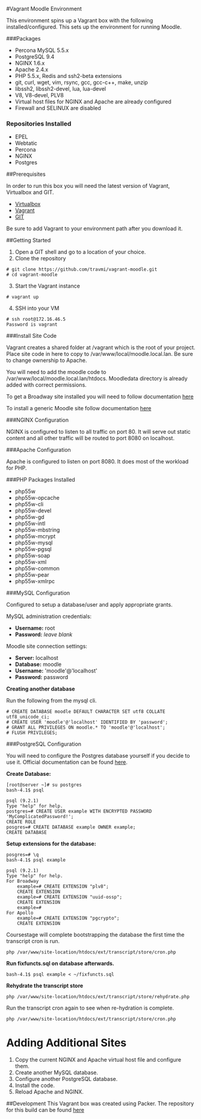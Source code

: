#Vagrant Moodle Environment

This environment spins up a Vagrant box with the following installed/configured.
This sets up the environment for running Moodle.

###Packages

- Percona MySQL 5.5.x
- PostgreSQL 9.4
- NGINX 1.6.x
- Apache 2.4.x
- PHP 5.5.x, Redis and ssh2-beta extensions
- git, curl, wget, vim, rsync, gcc, gcc-c++, make, unzip
- libssh2, libssh2-devel, lua, lua-devel
- V8, V8-devel, PLV8
- Virtual host files for NGINX and Apache are already configured
- Firewall and SELINUX are disabled

### Repositories Installed

- EPEL
- Webtatic
- Percona
- NGINX
- Postgres

##Prerequisites

In order to run this box you will need the latest version of Vagrant, Virtualbox and GIT.

- [Virtualbox](https://www.virtualbox.org/wiki/Downloads)
- [Vagrant](https://www.vagrantup.com/downloads.html)
- [GIT](http://git-scm.com/downloads)

Be sure to add Vagrant to your environment path after you download it.

##Getting Started

1. Open a GIT shell and go to a location of your choice.
2. Clone the repository 
```
# git clone https://github.com/travmi/vagrant-moodle.git
# cd vagrant-moodle
```
3. Start the Vagrant instance
```
# vagrant up
```
4. SSH into your VM
```
# ssh root@172.16.46.5
Password is vagrant
```

###Install Site Code

Vagrant creates a shared folder at /vagrant which is the root of your project.
Place site code in here to copy to /var/www/local/moodle.local.lan. Be sure to change 
ownership to Apache.

You will need to add the moodle code to /var/www/local/moodle.local.lan/htdocs.
Moodledata directory is already added with correct permissions.

To get a Broadway site installed you will need to follow documentation [here](http://confluence.mpi.local/display/projects/Broadway+installation+documentation)

To install a generic Moodle site follow documentation [here](https://docs.moodle.org/28/en/Installing_Moodle)

###NGINX Configuration

NGINX is configured to listen to all traffic on port 80. It will serve out static 
content and all other traffic will be routed to port 8080 on localhost.

###Apache Configuration

Apache is configured to listen on port 8080. It does most of the workload for PHP.

###PHP Packages Installed

- php55w 
- php55w-opcache 
- php55w-cli 
- php55w-devel 
- php55w-gd 
- php55w-intl 
- php55w-mbstring 
- php55w-mcrypt 
- php55w-mysql 
- php55w-pgsql 
- php55w-soap 
- php55w-xml 
- php55w-common 
- php55w-pear 
- php55w-xmlrpc

###MySQL Configuration

Configured to setup a database/user and apply appropriate grants.

MySQL administration credentials:

- **Username:** root
- **Password:** *leave blank*

Moodle site connection settings:

- **Server:** localhost
- **Database:** moodle
- **Username:** 'moodle'@'localhost'
- **Password:** password

**Creating another database**

Run the following from the mysql cli.
```
# CREATE DATABASE moodle DEFAULT CHARACTER SET utf8 COLLATE utf8_unicode_ci;
# CREATE USER 'moodle'@'localhost' IDENTIFIED BY 'password';
# GRANT ALL PRIVILEGES ON moodle.* TO 'moodle'@'localhost';
# FLUSH PRIVILEGES;
```

###PostgreSQL Configuration

You will need to configure the Postgres database yourself if you decide to use it.
Official documentation can be found [here](http://confluence.mpi.local/display/projects/CourseStage+PostgreSQL+transcript+storage+configuration). 

**Create Database:**
```
[root@server ~]# su postgres
bash-4.1$ psql

psql (9.2.1)
Type "help" for help.
postgres=# CREATE USER example WITH ENCRYPTED PASSWORD 'MyComplicatedPassword!';
CREATE ROLE
posgres=# CREATE DATABASE example OWNER example;
CREATE DATABASE
```

**Setup extensions for the database:**
```
posgres=# \q
bash-4.1$ psql example

psql (9.2.1)
Type "help" for help.
For Broadway
	example=# CREATE EXTENSION "plv8";
	CREATE EXTENSION
	example=# CREATE EXTENSION "uuid-ossp";
	CREATE EXTENSION
	example=#
For Apollo
	example=# CREATE EXTENSION "pgcrypto";
	CREATE EXTENSION
```

Coursestage will complete bootstrapping the database the first time 
the transcript cron is run.
```
php /var/www/site-location/htdocs/ext/transcript/store/cron.php
```
**Run fixfuncts.sql on database afterwards.**
```
bash-4.1$ psql example < ~/fixfuncts.sql
```

**Rehydrate the transcript store**

```
php /var/www/site-location/htdocs/ext/transcript/store/rehydrate.php
```

Run the transcript cron again to see when re-hydration is complete.

```
php /var/www/site-location/htdocs/ext/transcript/store/cron.php
```

# Adding Additional Sites

1. Copy the current NGINX and Apache virtual host file and configure them.
2. Create another MySQL database.
3. Configure another PostgreSQL database.
4. Install the code.
5. Reload Apache and NGINX.

##Development
This Vagrant box was created using Packer. The repository for this build can be found [here](https://github.com/travmi/packer-moodle.git)